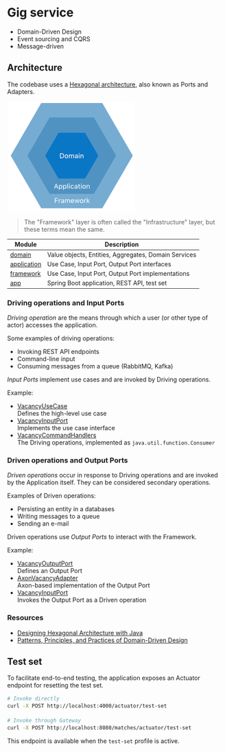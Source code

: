 # Gig service

* Domain-Driven Design
* Event sourcing and CQRS
* Message-driven

## Architecture

The codebase uses a [Hexagonal architecture](https://en.wikipedia.org/wiki/Hexagonal_architecture_(software)), also
known
as Ports and Adapters.

![Architecture](./images/hexagonal-architecture.png)

> The "Framework" layer is often called the "Infrastructure" layer, but these terms mean the same.

| Module                       | Description                                          |
|------------------------------|------------------------------------------------------|
| [domain](./domain)           | Value objects, Entities, Aggregates, Domain Services |         
| [application](./application) | Use Case, Input Port, Output Port interfaces         |      
| [framework](./framework)     | Use Case, Input Port, Output Port implementations    |
| [app](./app)                 | Spring Boot application, REST API, test set          |

### Driving operations and Input Ports

*Driving operation* are the means through which a user (or other type of actor) accesses the application.

Some examples of driving operations:

* Invoking REST API endpoints
* Command-line input
* Consuming messages from a queue (RabbitMQ, Kafka)

*Input Ports* implement use cases and are invoked by Driving operations.

Example:

* [VacancyUseCase](./application/src/main/kotlin/nl/runnable/gigmatch/application/vacancy/VacancyUseCase.kt)  
  Defines the high-level use case
* [VacancyInputPort](./application/src/main/kotlin/nl/runnable/gigmatch/application/vacancy/VacancyInputPort.kt)  
  Implements the use case interface
* [VacancyCommandHandlers](./framework/src/main/kotlin/nl/runnable/gigmatch/framework/vacancy/VacancyCommandHandlers.kt)  
  The Driving operations, implemented as `java.util.function.Consumer`

### Driven operations and Output Ports

*Driven operations* occur in response to Driving operations and are invoked by the Application itself. They can be
considered secondary operations.

Examples of Driven operations:

* Persisting an entity in a databases
* Writing messages to a queue
* Sending an e-mail

Driven operations use *Output Ports* to interact with the Framework.

Example:

* [VacancyOutputPort](./application/src/main/kotlin/nl/runnable/gigmatch/application/vacancy/VacancyOutputPort.kt)  
  Defines an Output Port
* [AxonVacancyAdapter](./framework/src/main/kotlin/nl/runnable/gigmatch/framework/vacancy/AxonVacancyAdapter.kt)  
  Axon-based implementation of the Output Port
* [VacancyInputPort](./application/src/main/kotlin/nl/runnable/gigmatch/application/vacancy/VacancyInputPort.kt)    
  Invokes the Output Port as a Driven operation

### Resources

* [Designing Hexagonal Architecture with Java ](https://www.packtpub.com/product/designing-hexagonal-architecture-with-java/9781801816489)
* [Patterns, Principles, and Practices of Domain-Driven Design](https://www.oreilly.com/library/view/patterns-principles-and/9781118714706/)

## Test set

To facilitate end-to-end testing, the application exposes an Actuator endpoint for resetting the test set.

```bash
# Invoke directly
curl -X POST http://localhost:4000/actuator/test-set

# Invoke through Gateway
curl -X POST http://localhost:8080/matches/actuator/test-set
```

This endpoint is available when the `test-set` profile is active.
